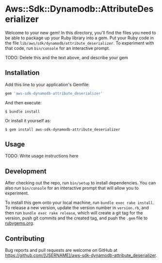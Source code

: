 # Aws::Sdk::Dynamodb::AttributeDeserializer

Welcome to your new gem! In this directory, you'll find the files you need to be able to package up your Ruby library into a gem. Put your Ruby code in the file `lib/aws/sdk/dynamodb/attribute_deserializer`. To experiment with that code, run `bin/console` for an interactive prompt.

TODO: Delete this and the text above, and describe your gem

## Installation

Add this line to your application's Gemfile:

```ruby
gem 'aws-sdk-dynamodb-attribute_deserializer'
```

And then execute:

    $ bundle install

Or install it yourself as:

    $ gem install aws-sdk-dynamodb-attribute_deserializer

## Usage

TODO: Write usage instructions here

## Development

After checking out the repo, run `bin/setup` to install dependencies. You can also run `bin/console` for an interactive prompt that will allow you to experiment.

To install this gem onto your local machine, run `bundle exec rake install`. To release a new version, update the version number in `version.rb`, and then run `bundle exec rake release`, which will create a git tag for the version, push git commits and the created tag, and push the `.gem` file to [rubygems.org](https://rubygems.org).

## Contributing

Bug reports and pull requests are welcome on GitHub at https://github.com/[USERNAME]/aws-sdk-dynamodb-attribute_deserializer.
